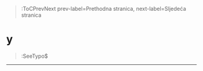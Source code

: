 > :ToCPrevNext prev-label=Prethodna stranica, next-label=Sljedeća stranica



# y

> :SeeTypo$

****
